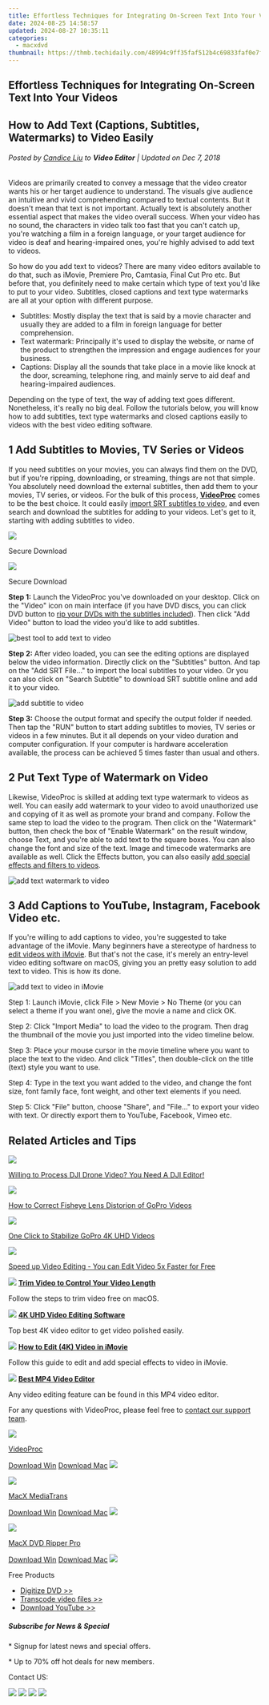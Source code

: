```yaml
---
title: Effortless Techniques for Integrating On-Screen Text Into Your Videos
date: 2024-08-25 14:58:57
updated: 2024-08-27 10:35:11
categories:
  - macxdvd
thumbnail: https://thmb.techidaily.com/48994c9ff35faf512b4c69833faf0e7ff28b80b0df78e2f2b0d58f413fb2991f.jpg
---
```


## Effortless Techniques for Integrating On-Screen Text Into Your Videos

## How to Add Text (Captions, Subtitles, Watermarks) to Video Easily 

###### Posted by [Candice Liu](https://www.linkedin.com/in/candice-liu-444483a3/) to **Video Editor** | Updated on Dec 7, 2018

Videos are primarily created to convey a message that the video creator wants his or her target audience to understand. The visuals give audience an intuitive and vivid comprehending compared to textual contents. But it doesn't mean that text is not important. Actually text is absolutely another essential aspect that makes the video overall success. When your video has no sound, the characters in video talk too fast that you can't catch up, you're watching a film in a foreign language, or your target audience for video is deaf and hearing-impaired ones, you're highly advised to add text to videos. 

So how do you add text to videos? There are many video editors available to do that, such as iMovie, Premiere Pro, Camtasia, Final Cut Pro etc. But before that, you definitely need to make certain which type of text you'd like to put to your video. Subtitles, closed captions and text type watermarks are all at your option with different purpose. 

* Subtitles: Mostly display the text that is said by a movie character and usually they are added to a film in foreign language for better comprehension.
* Text watermark: Principally it's used to display the website, or name of the product to strengthen the impression and engage audiences for your business.
* Captions: Display all the sounds that take place in a movie like knock at the door, screaming, telephone ring, and mainly serve to aid deaf and hearing-impaired audiences.

Depending on the type of text, the way of adding text goes different. Nonetheless, it's really no big deal. Follow the tutorials below, you will know how to add subtitles, text type watermarks and closed captions easily to videos with the best video editing software.



## 1 Add Subtitles to Movies, TV Series or Videos

If you need subtitles on your movies, you can always find them on the DVD, but if you're ripping, downloading, or streaming, things are not that simple. You absolutely need download the external subtitles, then add them to your movies, TV series, or videos. For the bulk of this process, [**VideoProc**](https://tools.techidaily.com/macxdvd/products/) comes to be the best choice. It could easily [import SRT subtitles to video](https://tools.techidaily.com/macxdvd/products/), and even search and download the subtitles for adding to your videos. Let's get to it, starting with adding subtitles to video. 

[![](https://www.macxdvd.com/video-editing/../seoimage/nfree_down.png)](https://tools.techidaily.com/macxdvd/products/) 

Secure Download

[![](https://www.macxdvd.com/video-editing/../seoimage/nfree_down_win.png)](https://tools.techidaily.com/macxdvd/products/) 

Secure Download

**Step 1:** Launch the VideoProc you've downloaded on your desktop. Click on the "Video" icon on main interface (if you have DVD discs, you can click DVD button to [rip your DVDs with the subtitles included](https://tools.techidaily.com/macxdvd/products/)). Then click "Add Video" button to load the video you'd like to add subtitles.

![best tool to add text to video](https://www.macxdvd.com/video-editing/step-image/videoproc-video-loaded-700.jpg)

**Step 2:** After video loaded, you can see the editing options are displayed below the video information. Directly click on the "Subtitles" button. And tap on the "Add SRT File..." to import the local subtitles to your video. Or you can also click on "Search Subtitle" to download SRT subtitle online and add it to your video.

![add subtitle to video](https://www.macxdvd.com/video-editing/step-image/videoproc-subtitle-700.jpg)

**Step 3:** Choose the output format and specify the output folder if needed. Then tap the "RUN" button to start adding subtitles to movies, TV series or videos in a few minutes. But it all depends on your video duration and computer configuration. If your computer is hardware acceleration available, the process can be achieved 5 times faster than usual and others.



## 2 Put Text Type of Watermark on Video 

Likewise, VideoProc is skilled at adding text type watermark to videos as well. You can easily add watermark to your video to avoid unauthorized use and copying of it as well as promote your brand and company. Follow the same step to load the video to the program. Then click on the "Watermark" button, then check the box of "Enable Watermark" on the result window, choose Text, and you're able to add text to the square boxes. You can also change the font and size of the text. Image and timecode watermarks are available as well. Click the Effects button, you can also easily [add special effects and filters to videos](https://tools.techidaily.com/macxdvd/products/).

![add text watermark to video](https://www.macxdvd.com/video-editing/step-image/videoproc-watermark-700.jpg)



## 3 Add Captions to YouTube, Instagram, Facebook Video etc.

If you're willing to add captions to video, you're suggested to take advantage of the iMovie. Many beginners have a stereotype of hardness to [edit videos with iMovie](https://tools.techidaily.com/macxdvd/products/). But that's not the case, it's merely an entry-level video editing software on macOS, giving you an pretty easy solution to add text to video. This is how its done. 

![add text to video in iMovie](https://www.macxdvd.com/video-editing/article-image/imovie-add-text.jpg)

Step 1: Launch iMovie, click File > New Movie > No Theme (or you can select a theme if you want one), give the movie a name and click OK.

Step 2: Click "Import Media" to load the video to the program. Then drag the thumbnail of the movie you just imported into the video timeline below. 

Step 3: Place your mouse cursor in the movie timeline where you want to place the text to the video. And click "Titles", then double-click on the title (text) style you want to use. 

Step 4: Type in the text you want added to the video, and change the font size, font family face, font weight, and other text elements if you need. 

Step 5: Click "File" button, choose "Share", and "File..." to export your video with text. Or directly export them to YouTube, Facebook, Vimeo etc. 



## Related Articles and Tips

![](https://www.macxdvd.com/video-editing/../mobile/images/tipsimg/i6.jpg) 

[Willing to Process DJI Drone Video? You Need A DJI Editor!](https://tools.techidaily.com/macxdvd/products/)

![](https://www.macxdvd.com/video-editing/../mobile/images/tipsimg/i1.jpg) 

[How to Correct Fisheye Lens Distorion of GoPro Videos](https://tools.techidaily.com/macxdvd/products/) 

![](https://www.macxdvd.com/video-editing/../mobile/images/tipsimg/i8.jpg) 

[One Click to Stabilize GoPro 4K UHD Videos](https://tools.techidaily.com/macxdvd/products/)

![](https://www.macxdvd.com/video-editing/../mobile/images/tipsimg/i7.jpg) 

[Speed up Video Editing - You can Edit Video 5x Faster for Free](https://tools.techidaily.com/macxdvd/products/)



![](https://www.macxdvd.com/video-editing/../seoimage/link_icon_blue.png) **[Trim Video to Control Your Video Length](https://tools.techidaily.com/macxdvd/products/)** 

Follow the steps to trim video free on macOS. 

![](https://www.macxdvd.com/video-editing/../seoimage/link_icon_blue.png) **[4K UHD Video Editing Software](https://tools.techidaily.com/macxdvd/products/)** 

Top best 4K video editor to get video polished easily.

![](https://www.macxdvd.com/video-editing/../seoimage/link_icon_blue.png) **[How to Edit (4K) Video in iMovie](https://tools.techidaily.com/macxdvd/products/)** 

Follow this guide to edit and add special effects to video in iMovie.

![](https://www.macxdvd.com/video-editing/../seoimage/link_icon_blue.png) **[Best MP4 Video Editor](https://tools.techidaily.com/macxdvd/products/)** 

Any video editing feature can be found in this MP4 video editor. 



For any questions with VideoProc, please feel free to [contact our support team](https://tools.techidaily.com/macxdvd/products/). 



![](https://www.macxdvd.com/video-editing/../mobile/images/seoimg/i2.png)

[VideoProc](https://tools.techidaily.com/macxdvd/products/)

[Download Win](https://tools.techidaily.com/macxdvd/products/) [Download Mac](https://tools.techidaily.com/macxdvd/products/) ![](https://www.macxdvd.com/video-editing/../mobile/images/seoimg/dicon.png) 

![](https://www.macxdvd.com/video-editing/../mobile/images/seoimg/i1.png)

[MacX MediaTrans](https://tools.techidaily.com/macxdvd/products/)

[Download Win](https://tools.techidaily.com/winxdvd/products/) [Download Mac](https://tools.techidaily.com/macxdvd/products/) ![](https://www.macxdvd.com/video-editing/../mobile/images/seoimg/dicon.png) 

![](https://www.macxdvd.com/video-editing/../mobile/images/seoimg/i3.png)

[MacX DVD Ripper Pro](https://tools.techidaily.com/macxdvd/products/)

[Download Win](https://tools.techidaily.com/macxdvd/products/) [Download Mac](https://tools.techidaily.com/macxdvd/products/) ![](https://www.macxdvd.com/video-editing/../mobile/images/seoimg/dicon.png) 

Free Products

* [Digitize DVD >>](https://tools.techidaily.com/macxdvd/products/)
* [Transcode video files >>](https://tools.techidaily.com/macxdvd/products/)
* [Download YouTube >>](https://tools.techidaily.com/macxdvd/products/)

##### Subscribe for News & Special 

\* Signup for latest news and special offers.

\* Up to 70% off hot deals for new members.

Contact US:

[![](https://www.macxdvd.com/video-editing/../seoimage/fa.png)](https://www.facebook.com/macxdvd) [![](https://www.macxdvd.com/video-editing/../seoimage/t.png)](https://twitter.com/Macxdvd%5FSoft) [![](https://www.macxdvd.com/video-editing/../seoimage/g.png)](https://www.macxdvd.com/video-editing/mailto:contact@macxdvd.com) [![](https://www.macxdvd.com/video-editing/../seoimage/y.png)](https://www.youtube.com/user/macxdvd)

<ins class="adsbygoogle"
     style="display:block"
     data-ad-format="autorelaxed"
     data-ad-client="ca-pub-7571918770474297"
     data-ad-slot="1223367746"></ins>



<ins class="adsbygoogle"
     style="display:block"
     data-ad-client="ca-pub-7571918770474297"
     data-ad-slot="8358498916"
     data-ad-format="auto"
     data-full-width-responsive="true"></ins>
